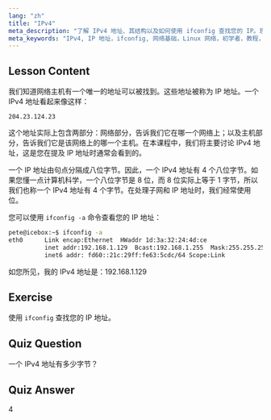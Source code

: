 ```yaml
---
lang: "zh"
title: "IPv4"
meta_description: "了解 IPv4 地址、其结构以及如何使用 ifconfig 查找您的 IP。理解 Linux 初学者的网络基础知识。"
meta_keywords: "IPv4, IP 地址，ifconfig, 网络基础，Linux 网络，初学者，教程，指南"
---
```


## Lesson Content

我们知道网络主机有一个唯一的地址可以被找到。这些地址被称为 IP 地址。一个 IPv4 地址看起来像这样：

```
204.23.124.23
```

这个地址实际上包含两部分：网络部分，告诉我们它在哪一个网络上；以及主机部分，告诉我们它是该网络上的哪一个主机。在本课程中，我们将主要讨论 IPv4 地址，这是您在提及 IP 地址时通常会看到的。

一个 IP 地址由句点分隔成八位字节。因此，一个 IPv4 地址有 4 个八位字节。如果您懂一点计算机科学，一个八位字节是 8 位，而 8 位实际上等于 1 字节，所以我们也称一个 IPv4 地址有 4 个字节。在处理子网和 IP 地址时，我们经常使用位。

您可以使用 `ifconfig -a` 命令查看您的 IP 地址：

```bash
pete@icebox:~$ ifconfig -a
eth0      Link encap:Ethernet  HWaddr 1d:3a:32:24:4d:ce
          inet addr:192.168.1.129  Bcast:192.168.1.255  Mask:255.255.255.0
          inet6 addr: fd60::21c:29ff:fe63:5cdc/64 Scope:Link
```

如您所见，我的 IPv4 地址是：192.168.1.129

## Exercise

使用 `ifconfig` 查找您的 IP 地址。

## Quiz Question

一个 IPv4 地址有多少字节？

## Quiz Answer

4
